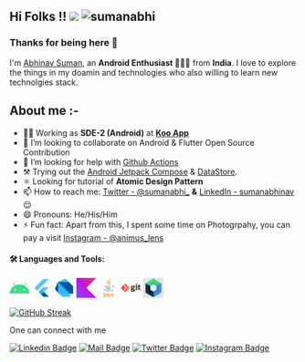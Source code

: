 ## Hi Folks !! <img src="https://github.com/TheDudeThatCode/TheDudeThatCode/blob/master/Assets/Hi.gif" width="35" /> <img src="https://komarev.com/ghpvc/?username=sumanabhi&label=Profile%20views&color=0e75b6&style=flat" alt="sumanabhi" align/>
<!-- <p align="right"> <img src="https://komarev.com/ghpvc/?username=sumanabhi&label=Profile%20views&color=0e75b6&style=flat" alt="sumanabhi" /> </p> -->

### Thanks for being here 🙂

I'm [Abhinav Suman](https://www.linkedin.com/in/abhinav-suman/), an **Android Enthusiast 👨🏻‍💻** from **India**. I love to explore the things in my doamin and technologies who also willing to learn new technolgies stack. 

## <b>About me :-</b> 

- 🧑‍💻 Working as **<b>SDE-2 (Android)</b>** at **[Koo App](https://www.kooapp.com/)**
- 👯 I’m looking to collaborate on Android & Flutter Open Source Contribution
- 🤔 I’m looking for help with [Github Actions](https://docs.github.com/en/actions)
- ⚒️ Trying out the [Android Jetpack Compose](https://developer.android.com/jetpack/androidx/releases/compose) & [DataStore](https://developer.android.com/topic/libraries/architecture/datastore).
- ⚛️ Looking for tutorial of **Atomic Design Pattern**
- 📫 How to reach me: [Twitter - @sumanabhi_](https://twitter.com/sumanabhi_) **&amp;** [LinkedIn - sumanabhinav](https://www.linkedin.com/in/abhinav-suman/)😌
- 😄 Pronouns: He/His/Him
- ⚡ Fun fact: Apart from this, I spent some time on Photogrpahy, you can pay a visit [Instagram - @animus_lens](https://www.instagram.com/animus_lens/) 

#### 🛠 **Languages and Tools:**  

<code><img height="35" width="35" src="https://raw.githubusercontent.com/github/explore/80688e429a7d4ef2fca1e82350fe8e3517d3494d/topics/android/android.png"></code> 
<code><img height="35" width="35" src="https://raw.githubusercontent.com/github/explore/80688e429a7d4ef2fca1e82350fe8e3517d3494d/topics/flutter/flutter.png"></code>
<code><img height="35" width="35" src="https://raw.githubusercontent.com/github/explore/80688e429a7d4ef2fca1e82350fe8e3517d3494d/topics/dart/dart.png"></code> <code><img height="35" width="35" src="https://raw.githubusercontent.com/github/explore/80688e429a7d4ef2fca1e82350fe8e3517d3494d/topics/kotlin/kotlin.png"></code>   <code><img height="35" width="35" src="https://raw.githubusercontent.com/github/explore/80688e429a7d4ef2fca1e82350fe8e3517d3494d/topics/java/java.png"></code> 
<code><img height="35" width="35" src="https://raw.githubusercontent.com/github/explore/80688e429a7d4ef2fca1e82350fe8e3517d3494d/topics/git/git.png"></code> 
<code><img height="35" width="35" src="https://raw.githubusercontent.com/github/explore/ae48d1ca3274c0c3a90f872e605eaef069a16771/topics/jetpack-compose/jetpack-compose.png"></code>  

[![GitHub Streak](https://github-readme-streak-stats.herokuapp.com/?user=sumanabhi&theme=highcontrast)](https://git.io/streak-stats)

One can connect with me

[![Linkedin Badge](https://img.shields.io/badge/-LinkedIn-0e76a8?style=flat-square&logo=Linkedin&logoColor=white)](https://www.linkedin.com/in/abhinav-suman/)
[![Mail Badge](https://img.shields.io/badge/Gmail-red?style=flat-square&logo=gmail&logoColor=white)](mailto:abhinav2010suman@gmail.com)
[![Twitter Badge](https://img.shields.io/badge/-Twitter-00acee?style=flat-square&logo=Twitter&logoColor=white)](https://twitter.com/sumanabhi_)
[![Instagram Badge](https://img.shields.io/badge/-Instagram-e4405f?style=flat-square&logo=Instagram&logoColor=white)](https://instagram.com/_abhiiisuman_/)
<!-- [![Telegram Badge](https://img.shields.io/badge/-Telegram-0088cc?style=flat-square&logo=Telegram&logoColor=white)](https://t.me/AmanTonk) -->

<!--
**sumanabhi/sumanabhi** is a ✨ _special_ ✨ repository because its `README.md` (this file) appears on your GitHub profile.

Here are some ideas to get you started:

- 🔭 I’m currently working on ...
- 🌱 I’m currently learning ...
- 👯 I’m looking to collaborate on ...
- 🤔 I’m looking for help with ...
- 💬 Ask me about ...
- 📫 How to reach me: ...
- 😄 Pronouns: ...
- ⚡ Fun fact: ...
-->
